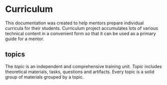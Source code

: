 # Curriculum

This documentation was created to help mentors prepare individual curricula for their students. Curriculum project
accumulates lots of various technical content in a convenient form so that it can be used as a primary guide for a
mentor.

## topics

The *topic* is an independent and comprehensive training unit. *Topic* includes theoretical materials, tasks,
questions and artifacts. Every topic is a solid group of materials grouped by a topic.
